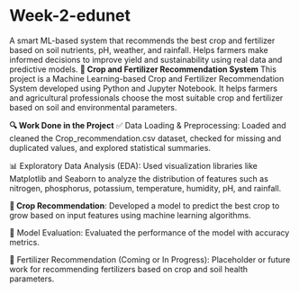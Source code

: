 # Week-2-edunet
A smart ML-based system that recommends the best crop and fertilizer based on soil nutrients, pH, weather, and rainfall. Helps farmers make informed decisions to improve yield and sustainability using real data and predictive models.
**🌾 Crop and Fertilizer Recommendation System**
This project is a Machine Learning-based Crop and Fertilizer Recommendation System developed using Python and Jupyter Notebook. It helps farmers and agricultural professionals choose the most suitable crop and fertilizer based on soil and environmental parameters.

**🔍 Work Done in the Project**
✅ Data Loading & Preprocessing: Loaded and cleaned the Crop_recommendation.csv dataset, checked for missing and duplicated values, and explored statistical summaries.

📊 Exploratory Data Analysis (EDA): Used visualization libraries like Matplotlib and Seaborn to analyze the distribution of features such as nitrogen, phosphorus, potassium, temperature, humidity, pH, and rainfall.

**🌱 Crop Recommendation**: Developed a model to predict the best crop to grow based on input features using machine learning algorithms.

🧪 Model Evaluation: Evaluated the performance of the model with accuracy metrics.

🧾 Fertilizer Recommendation (Coming or In Progress): Placeholder or future work for recommending fertilizers based on crop and soil health parameters.
